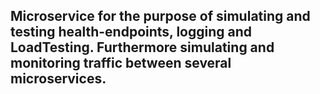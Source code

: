 ## Microservice for the purpose of simulating and testing health-endpoints, logging and LoadTesting. Furthermore simulating and monitoring traffic between several microservices.


